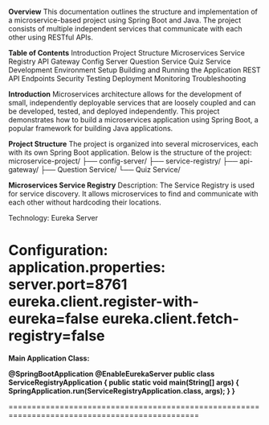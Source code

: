 **Overview**
This documentation outlines the structure and implementation of a microservice-based project using Spring Boot and Java. 
The project consists of multiple independent services that communicate with each other using RESTful APIs.

**Table of Contents**
Introduction
Project Structure
Microservices
Service Registry
API Gateway
Config Server
Question Service
Quiz Service
Development Environment Setup
Building and Running the Application
REST API Endpoints
Security
Testing
Deployment
Monitoring
Troubleshooting

**Introduction**
Microservices architecture allows for the development of small, independently deployable services that are loosely coupled and can be developed, tested, and deployed independently.
This project demonstrates how to build a microservices application using Spring Boot, a popular framework for building Java applications.

**Project Structure**
The project is organized into several microservices, each with its own Spring Boot application. Below is the structure of the project:
microservice-project/
├── config-server/
├── service-registry/
├── api-gateway/
├── Question Service/
└── Quiz Service/

**Microservices
Service Registry**
Description: The Service Registry is used for service discovery. It allows microservices to find and communicate with each other without hardcoding their locations.

Technology: Eureka Server

**Configuration:**
**application.properties:
server.port=8761
eureka.client.register-with-eureka=false
eureka.client.fetch-registry=false**
========================================================================================
**Main Application Class:**

**@SpringBootApplication
@EnableEurekaServer
public class ServiceRegistryApplication {
    public static void main(String[] args) {
        SpringApplication.run(ServiceRegistryApplication.class, args);
    }
}**

===============================================================================================

